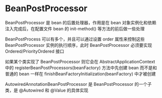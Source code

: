 # BeanPostProcessor
BeanPostProcessor 是 bean 的后置处理器，作用是在 bean 对象实例化和依赖注入完成后，在配置文件 bean 的 init-method() 等方法的前后做一些处理

BeanPostProcess 可以有多个，并且可以通过设置 order 属性来控制这些 BeanPostProcessor 实例的执行顺序，此时 BeanPostProcessor 必须要实现 Ordered/PriorityOrdered 接口

如果某个类实现了 BeanPostProcessor 则它会在 AbstractApplicationContext 中的 registerBeanPostProcessors(beanFactory) 方法中先创建 bean 而不是和普通的 bean 一样在 finishBeanFactoryInitialization(beanFactory) 中才被创建

AutowiredAnnotationBeanPostProcessor 是 BeanPostProcessor 的一个子类，是 @Autowired 和 @Value 的具体实现